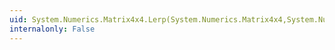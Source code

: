 ```yaml
---
uid: System.Numerics.Matrix4x4.Lerp(System.Numerics.Matrix4x4,System.Numerics.Matrix4x4,System.Single)
internalonly: False
---
```

